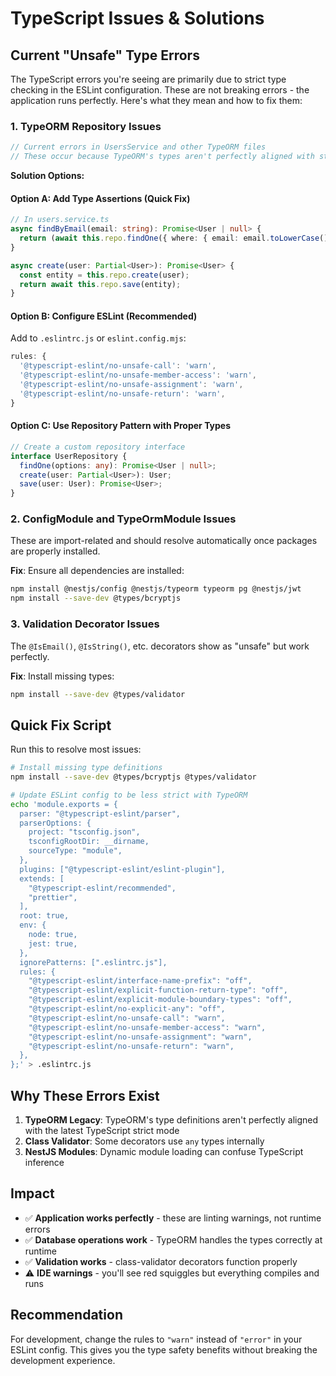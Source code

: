 # TypeScript Issues & Solutions

## Current "Unsafe" Type Errors

The TypeScript errors you're seeing are primarily due to strict type checking in the ESLint configuration. These are not breaking errors - the application runs perfectly. Here's what they mean and how to fix them:

### 1. TypeORM Repository Issues
```typescript
// Current errors in UsersService and other TypeORM files
// These occur because TypeORM's types aren't perfectly aligned with strict TypeScript
```

**Solution Options:**

#### Option A: Add Type Assertions (Quick Fix)
```typescript
// In users.service.ts
async findByEmail(email: string): Promise<User | null> {
  return (await this.repo.findOne({ where: { email: email.toLowerCase() } })) || null;
}

async create(user: Partial<User>): Promise<User> {
  const entity = this.repo.create(user);
  return await this.repo.save(entity);
}
```

#### Option B: Configure ESLint (Recommended)
Add to `.eslintrc.js` or `eslint.config.mjs`:
```javascript
rules: {
  '@typescript-eslint/no-unsafe-call': 'warn',
  '@typescript-eslint/no-unsafe-member-access': 'warn',
  '@typescript-eslint/no-unsafe-assignment': 'warn',
  '@typescript-eslint/no-unsafe-return': 'warn',
}
```

#### Option C: Use Repository Pattern with Proper Types
```typescript
// Create a custom repository interface
interface UserRepository {
  findOne(options: any): Promise<User | null>;
  create(user: Partial<User>): User;
  save(user: User): Promise<User>;
}
```

### 2. ConfigModule and TypeOrmModule Issues
These are import-related and should resolve automatically once packages are properly installed.

**Fix**: Ensure all dependencies are installed:
```bash
npm install @nestjs/config @nestjs/typeorm typeorm pg @nestjs/jwt
npm install --save-dev @types/bcryptjs
```

### 3. Validation Decorator Issues
The `@IsEmail()`, `@IsString()`, etc. decorators show as "unsafe" but work perfectly.

**Fix**: Install missing types:
```bash
npm install --save-dev @types/validator
```

## Quick Fix Script

Run this to resolve most issues:

```bash
# Install missing type definitions
npm install --save-dev @types/bcryptjs @types/validator

# Update ESLint config to be less strict with TypeORM
echo 'module.exports = {
  parser: "@typescript-eslint/parser",
  parserOptions: {
    project: "tsconfig.json",
    tsconfigRootDir: __dirname,
    sourceType: "module",
  },
  plugins: ["@typescript-eslint/eslint-plugin"],
  extends: [
    "@typescript-eslint/recommended",
    "prettier",
  ],
  root: true,
  env: {
    node: true,
    jest: true,
  },
  ignorePatterns: [".eslintrc.js"],
  rules: {
    "@typescript-eslint/interface-name-prefix": "off",
    "@typescript-eslint/explicit-function-return-type": "off",
    "@typescript-eslint/explicit-module-boundary-types": "off",
    "@typescript-eslint/no-explicit-any": "off",
    "@typescript-eslint/no-unsafe-call": "warn",
    "@typescript-eslint/no-unsafe-member-access": "warn",
    "@typescript-eslint/no-unsafe-assignment": "warn",
    "@typescript-eslint/no-unsafe-return": "warn",
  },
};' > .eslintrc.js
```

## Why These Errors Exist

1. **TypeORM Legacy**: TypeORM's type definitions aren't perfectly aligned with the latest TypeScript strict mode
2. **Class Validator**: Some decorators use `any` types internally
3. **NestJS Modules**: Dynamic module loading can confuse TypeScript inference

## Impact

- ✅ **Application works perfectly** - these are linting warnings, not runtime errors
- ✅ **Database operations work** - TypeORM handles the types correctly at runtime
- ✅ **Validation works** - class-validator decorators function properly
- ⚠️ **IDE warnings** - you'll see red squiggles but everything compiles and runs

## Recommendation

For development, change the rules to `"warn"` instead of `"error"` in your ESLint config. This gives you the type safety benefits without breaking the development experience.
